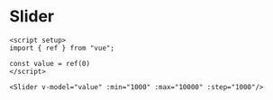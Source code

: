 # Slider

<script setup>
import { ref } from "vue"; 

const value = ref(0)
const valueTwo = ref(0)
</script>

<DemoContainer>
  <Slider v-model="value" :min="1000" :max="10000" :step="1000" unit="mb"/>
  <Slider v-model="value" :min="1024" :max="32768" :step="1" :snapPoints='[2048,4096,8192,16384]' :snapRange='500' unit="mb"/>
  <Slider v-model="valueTwo" :min="1000" :max="10000" :step="1000" unit="mb" :disabled="true"/>
</DemoContainer>

```vue
<script setup>
import { ref } from "vue";

const value = ref(0)
</script>

<Slider v-model="value" :min="1000" :max="10000" :step="1000"/>
```
